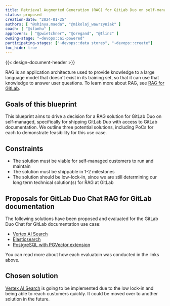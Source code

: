 ```yaml
---
title: Retrieval Augmented Generation (RAG) for GitLab Duo on self-managed
status: proposed
creation-date: "2024-01-25"
authors: [ "@shinya.maeda", "@mikolaj_wawrzyniak" ]
coach: [ "@stanhu" ]
approvers: [ "@pwietchner", "@oregand", "@tlinz" ]
owning-stage: "~devops::ai-powered"
participating-stages: ["~devops::data stores", "~devops::create"]
toc_hide: true
---
```


{{< design-document-header >}}

RAG is an application architecture used to provide knowledge to a large language model that doesn't exist in its training set, so that it can use that knowledge to answer user questions. To learn more about RAG, see [RAG for GitLab](../gitlab_rag/).

## Goals of this blueprint

This blueprint aims to drive a decision for a RAG solution for GitLab Duo on self-managed, specifically for shipping GitLab Duo with access to GitLab documentation. We outline three potential solutions, including PoCs for each to demonstrate feasibility for this use case.

## Constraints

- The solution must be viable for self-managed customers to run and maintain
- The solution must be shippable in 1-2 milestones <!-- I don't actually know that this is true, just adding an item for time constraint -->
- The solution should be low-lock-in, since we are still determining our long term technical solution(s) for RAG at GitLab

## Proposals for GitLab Duo Chat RAG for GitLab documentation

The following solutions have been proposed and evaluated for the GitLab Duo Chat for GitLab documentation use case:

- [Vertex AI Search](vertex_ai_search.md)
- [Elasticsearch](elasticsearch.md)
- [PostgreSQL with PGVector extension](postgresql.md)

You can read more about how each evaluatoin was conducted in the links above.

## Chosen solution

[Vertex AI Search](vertex_ai_search.md) is going to be implemented due to the low lock-in and being able to reach customers quickly. It could be moved over to another solution in the future.
